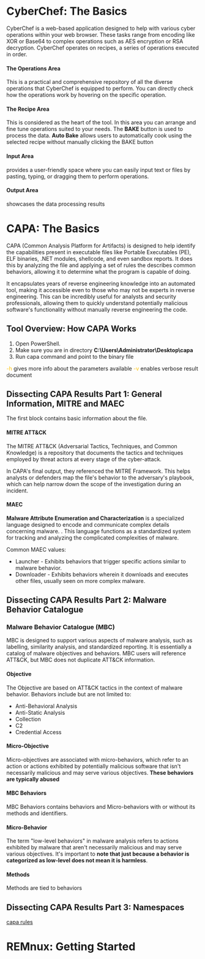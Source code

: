 
# CyberChef: The Basics

CyberChef is a web-based application designed to help with various cyber operations within your web browser. These tasks range from encoding like XOR or Base64 to complex operations such as AES encryption or RSA decryption. CyberChef operates on recipes, a series of operations executed in order.

#### The Operations Area

This is a practical and comprehensive repository of all the diverse operations that CyberChef is equipped to perform. You can directly check how the operations work by hovering on the specific operation.

#### The Recipe Area

This is considered as the heart of the tool. In this area you can arrange and fine tune operations suited to your needs. The **BAKE** button is used to process the data. **Auto Bake** allows users to automatically cook using the selected recipe without manually clicking the BAKE button

#### Input Area

provides a user-friendly space where you can easily input text or files by pasting, typing, or dragging them to perform operations.

#### Output Area

showcases the data processing results

# CAPA: The Basics

CAPA (Common Analysis Platform for Artifacts) is designed to help identify the capabilities present in executable files like Portable Executables (PE), ELF binaries, .NET modules, shellcode, and even sandbox reports. It does this by analyzing the file and applying a set of rules the describes common behaviors, allowing it to determine what the program is capable of doing. 

It encapsulates years of reverse engineering knowledge into an automated tool, making it accessible even to those who may not be experts in reverse engineering. This can be incredibly useful for analysts and security professionals, allowing them to quickly understand potentially malicious software's functionality without manually reverse engineering the code.

## Tool Overview: How CAPA Works

1. Open PowerShell.
2. Make sure you are in directory **C:\Users\Administrator\Desktop\capa**
3. Run capa command and point to the binary file

<span style="color:rgb(255, 192, 0)">-h </span> gives more info about the parameters available 
<span style="color:rgb(255, 192, 0)">-v</span> enables verbose result document

## Dissecting CAPA Results Part 1: General Information, MITRE and MAEC

The first block contains basic information about the file.

#### MITRE ATT&CK

The MITRE ATT&CK (Adversarial Tactics, Techniques, and Common Knowledge) is a repository that documents the tactics and techniques employed by threat actors at every stage of the cyber-attack. 

In CAPA's final output, they referenced the MITRE Framework. This helps analysts or defenders map the file's behavior to the adversary's playbook, which can help narrow down the scope of the investigation during an incident. 

#### MAEC

**Malware Attribute Enumeration and Characterization** is a specialized language designed to encode and communicate complex details concerning malware. . This language functions as a standardized system for tracking and analyzing the complicated complexities of malware.

Common MAEC values:

- Launcher - Exhibits behaviors that trigger specific actions similar to malware behavior.
- Downloader - Exhibits behaviors wherein it downloads and executes other files, usually seen on more complex malware.

## Dissecting CAPA Results Part 2: Malware Behavior Catalogue
### Malware Behavior Catalogue (MBC)

MBC is designed to support various aspects of malware analysis, such as labelling, similarity analysis, and standardized reporting. It is essentially a catalog of malware objectives and behaviors.  MBC users will reference ATT&CK, but MBC does not duplicate ATT&CK information.

#### Objective

The Objective are based on ATT&CK tactics in the context of malware behavior. Behaviors include but are not limited to:
- Anti-Behavioral Analysis
- Anti-Static Analysis
- Collection
- C2
- Credential Access

#### Micro-Objective

Micro-objectives are associated with micro-behaviors, which refer to an action or actions exhibited by potentially malicious software that isn't necessarily malicious and may serve various objectives. **These behaviors are typically abused**

#### MBC Behaviors

 MBC Behaviors contains behaviors and Micro-behaviors with or without its methods and identifiers.

#### Micro-Behavior

The term "low-level behaviors" in malware analysis refers to actions exhibited by malware that aren't necessarily malicious and may serve various objectives. It's important to **note that just because a behavior is categorized as low-level does not mean it is harmless**. 

#### Methods

Methods are tied to behaviors

## Dissecting CAPA Results Part 3: Namespaces

[capa rules](https://github.com/MBCProject/capa-rules-1?tab=readme-ov-file#namespace-organization)

# REMnux: Getting Started

